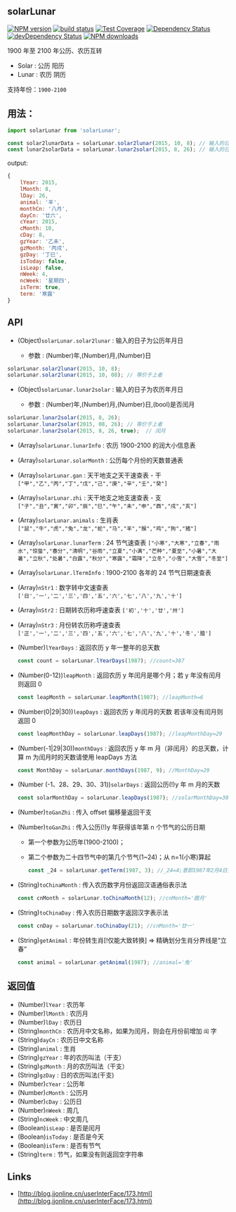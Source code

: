 ## solarLunar

[![NPM version][npm-image]][npm-url]
[![build status][travis-image]][travis-url]
[![Test Coverage][coveralls-image]][coveralls-url]
[![Dependency Status][dep-image]][dep-url]
[![devDependency Status][devdep-image]][devdep-url]
[![NPM downloads][downloads-image]][npm-url]

[npm-image]: http://img.shields.io/npm/v/solarlunar.svg?style=flat-square
[npm-url]: https://www.npmjs.com/package/solarlunar
[travis-image]: https://img.shields.io/travis/yize/solarlunar.svg?style=flat-square
[travis-url]: https://travis-ci.org/yize/solarlunar
[coveralls-image]: https://img.shields.io/coveralls/yize/solarlunar.svg?style=flat-square
[coveralls-url]: https://coveralls.io/r/yize/solarlunar?branch=master
[dep-image]: http://img.shields.io/david/yize/solarlunar.svg?style=flat-square
[dep-url]: https://david-dm.org/yize/solarlunar
[devdep-image]: http://img.shields.io/david/dev/yize/solarlunar.svg?style=flat-square
[devdep-url]: https://david-dm.org/yize/solarlunar#info=devDependencies
[downloads-image]: https://img.shields.io/npm/dm/solarlunar.svg

1900 年至 2100 年公历、农历互转

* Solar : 公历 阳历
* Lunar : 农历 阴历

支持年份：`1900-2100`

## 用法：

```js
import solarLunar from 'solarLunar';

const solar2lunarData = solarLunar.solar2lunar(2015, 10, 8); // 输入的日子为公历
const lunar2solarData = solarLunar.lunar2solar(2015, 8, 26); // 输入的日子为农历
```

output:

```js
{
    lYear: 2015,
    lMonth: 8,
    lDay: 26,
    animal: '羊',
    monthCn: '八月',
    dayCn: '廿六',
    cYear: 2015,
    cMonth: 10,
    cDay: 8,
    gzYear: '乙未',
    gzMonth: '丙戌',
    gzDay: '丁巳',
    isToday: false,
    isLeap: false,
    nWeek: 4,
    ncWeek: '星期四',
    isTerm: true,
    term: '寒露'
}
```

## API

* (Object)`solarLunar.solar2lunar` : 输入的日子为公历年月日

  * 参数 : (Number)年,(Number)月,(Number)日


```js
solarLunar.solar2lunar(2015, 10, 8);
solarLunar.solar2lunar(2015, 10, 08); // 等价于上者
```

* (Object)`solarLunar.lunar2solar` : 输入的日子为农历年月日

  * 参数 : (Number)年,(Number)月,(Number)日,(bool)是否闰月


```js
solarLunar.lunar2solar(2015, 8, 26);
solarLunar.lunar2solar(2015, 08, 26); // 等价于上者
solarLunar.lunar2solar(2015, 8, 26, true);  // 闰月
```

* (Array)`solarLunar.lunarInfo` : 农历 1900-2100 的润大小信息表

* (Array)`solarLunar.solarMonth` : 公历每个月份的天数普通表

* (Array)`solarLunar.gan` : 天干地支之天干速查表 - 干 `["甲","乙","丙","丁","戊","己","庚","辛","壬","癸"]`

* (Array)`solarLunar.zhi` : 天干地支之地支速查表 - 支 `["子","丑","寅","卯","辰","巳","午","未","申","酉","戌","亥"]`

* (Array)`solarLunar.animals` : 生肖表 `["鼠","牛","虎","兔","龙","蛇","马","羊","猴","鸡","狗","猪"]`

* (Array)`solarLunar.lunarTerm` : 24 节气速查表 `["小寒","大寒","立春","雨水","惊蛰","春分","清明","谷雨","立夏","小满","芒种","夏至","小暑","大暑","立秋","处暑","白露","秋分","寒露","霜降","立冬","小雪","大雪","冬至"]`

* (Array)`solarLunar.lTermInfo` : 1900-2100 各年的 24 节气日期速查表

* (Array)`nStr1` : 数字转中文速查表 `['日','一','二','三','四','五','六','七','八','九','十']`

* (Array)`nStr2` : 日期转农历称呼速查表 `['初','十','廿','卅']`

* (Array)`nStr3` : 月份转农历称呼速查表 `['正','一','二','三','四','五','六','七','八','九','十','冬','腊']`

* (Number)`lYearDays` : 返回农历 y 年一整年的总天数

  ```js
  const count = solarLunar.lYearDays(1987); //count=387
  ```

* (Number(0-12))`leapMonth` : 返回农历 y 年闰月是哪个月；若 y 年没有闰月 则返回 0

  ```js
  const leapMonth = solarLunar.leapMonth(1987); //leapMonth=6
  ```

* (Number(0|29|30))`leapDays` : 返回农历 y 年闰月的天数 若该年没有闰月则返回 0

  ```js
  const leapMonthDay = solarLunar.leapDays(1987); //leapMonthDay=29
  ```

* (Number(-1|29|30))`monthDays` : 返回农历 y 年 m 月（非闰月）的总天数，计算 m 为闰月时的天数请使用 leapDays 方法

  ```js
  const MonthDay = solarLunar.monthDays(1987, 9); //MonthDay=29
  ```

* (Number (-1、28、29、30、31))`solarDays` : 返回公历(!)y 年 m 月的天数

  ```js
  const solarMonthDay = solarLunar.leapDays(1987); //solarMonthDay=30
  ```

* (Number)`toGanZhi` : 传入 offset 偏移量返回干支

* (Number)`toGanZhi` : 传入公历(!)y 年获得该年第 n 个节气的公历日期

  * 第一个参数为公历年(1900-2100)；
  * 第二个参数为二十四节气中的第几个节气(1~24)；从 n=1(小寒)算起

    ```js
    const _24 = solarLunar.getTerm(1987, 3); //_24=4;意即1987年2月4日立春
    ```

* (String)`toChinaMonth` : 传入农历数字月份返回汉语通俗表示法

  ```js
  const cnMonth = solarLunar.toChinaMonth(12); //cnMonth='腊月'
  ```

* (String)`toChinaDay` : 传入农历日期数字返回汉字表示法

  ```js
  const cnDay = solarLunar.toChinaDay(21); //cnMonth='廿一'
  ```

* (String)`getAnimal` : 年份转生肖[!仅能大致转换] => 精确划分生肖分界线是“立春”

  ```js
  const animal = solarLunar.getAnimal(1987); //animal='兔'
  ```

## 返回值

* (Number)`lYear` : 农历年
* (Number)`lMonth` : 农历月
* (Number)`lDay` : 农历日
* (String)`monthCn` : 农历月中文名称，如果为闰月，则会在月份前增加 `闰` 字
* (String)`dayCn` : 农历日中文名称
* (String)`animal` : 生肖
* (String)`gzYear` : 年的农历叫法（干支）
* (String)`gzMonth` : 月的农历叫法（干支）
* (String)`gzDay` : 日的农历叫法(干支)
* (Number)`cYear` : 公历年
* (Number)`cMonth` : 公历月
* (Number)`cDay` : 公历日
* (Number)`nWeek` : 周几
* (String)`ncWeek` : 中文周几
* (Boolean)`isLeap` : 是否是闰月
* (Boolean)`isToday` : 是否是今天
* (Boolean)`isTerm` : 是否有节气
* (String)`term` : 节气，如果没有则返回空字符串

## Links

* [http://blog.jjonline.cn/userInterFace/173.html](http://blog.jjonline.cn/userInterFace/173.html)
